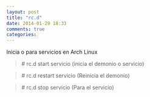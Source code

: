 ```yaml
---
layout: post
title: "rc.d"
date: 2014-01-29 18:33
comments: true
categories: 
---
```

Inicia o para servicios en Arch Linux

>\# rc.d start servicio (inicia el demonio o servicio)

>\# rc.d restart servicio (Reinicia el demonio)

>\# rc.d stop servicio (Para el servicio)

